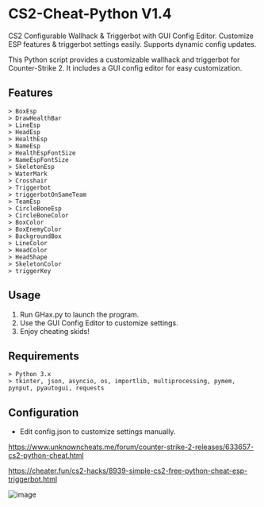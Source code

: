 # CS2-Cheat-Python V1.4
CS2 Configurable Wallhack &amp; Triggerbot with GUI Config Editor. Customize ESP features &amp; triggerbot settings easily. Supports dynamic config updates.

This Python script provides a customizable wallhack and triggerbot for Counter-Strike 2. It includes a GUI config editor for easy customization.


## Features
```
> BoxEsp
> DrawHealthBar
> LineEsp
> HeadEsp
> HealthEsp
> NameEsp
> HealthEspFontSize
> NameEspFontSize
> SkeletonEsp
> WaterMark
> Crosshair
> Triggerbot
> triggerbotOnSameTeam
> TeamEsp
> CircleBoneEsp
> CircleBoneColor
> BoxColor
> BoxEnemyColor
> BackgroundBox
> LineColor
> HeadColor
> HeadShape
> SkeletonColor
> triggerKey
```
## Usage
1. Run GHax.py to launch the program.
2. Use the GUI Config Editor to customize settings.
3. Enjoy cheating skids!

## Requirements
```
> Python 3.x
> tkinter, json, asyncio, os, importlib, multiprocessing, pymem, pynput, pyautogui, requests
```

## Configuration
- Edit config.json to customize settings manually.

https://www.unknowncheats.me/forum/counter-strike-2-releases/633657-cs2-python-cheat.html

https://cheater.fun/cs2-hacks/8939-simple-cs2-free-python-cheat-esp-triggerbot.html

![image](https://github.com/Cr0mb/CS2-Cheat-Python/assets/137664526/abba419b-d79a-40b1-bd45-5d98877561b7)

